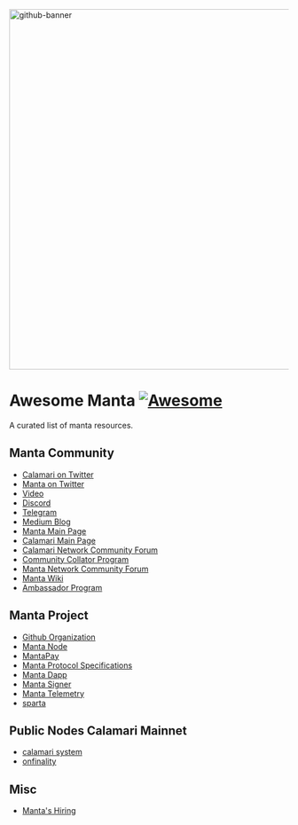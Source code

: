 <a href="https://manta.network">
<img width="650" alt="github-banner" src="https://user-images.githubusercontent.com/98164067/154848582-58988e81-6a89-4c5f-bdae-ec83478e245c.png">
</a>

# Awesome Manta [![Awesome](https://cdn.rawgit.com/sindresorhus/awesome/d7305f38d29fed78fa85652e3a63e154dd8e8829/media/badge.svg)](https://github.com/sindresorhus/awesome)

A curated list of manta resources.

## Manta Community
- [Calamari on Twitter](https://twitter.com/CalamariNetwork)
- [Manta on Twitter](https://twitter.com/mantanetwork)
- [Video](https://www.youtube.com/c/MantaNetwork)
- [Discord](https://discord.gg/n4QFj4n5vg)
- [Telegram](https://t.me/mantanetworkofficial)
- [Medium Blog](https://mantanetwork.medium.com/)
- [Manta Main Page](https://www.manta.network/)
- [Calamari Main Page](https://calamari.network/)
- [Calamari Network Community Forum](https://forum.manta.network/c/calamari-network-governance/6)
- [Community Collator Program](https://docs.manta.network/docs/collator/CommunityCollatorProgram)
- [Manta Network Community Forum](https://forum.manta.network/c/manta-network/13)
- [Manta Wiki](https://docs.manta.network/docs/Introduction)
- [Ambassador Program](https://ambassadors.manta.network)

## Manta Project
- [Github Organization](https://github.com/Manta-Network)
- [Manta Node](https://github.com/Manta-Network/Manta)
- [MantaPay](https://github.com/Manta-Network/Manta/tree/manta/pallets/manta-pay)
- [Manta Protocol Specifications](https://github.com/Manta-Network/spec)
- [Manta Dapp](https://github.com/Manta-Network/manta-front-end)
- [Manta Signer](https://github.com/Manta-Network/manta-signer)
- [Manta Telemetry](https://telemetry.manta.systems/#/0x4ac80c99289841dd946ef92765bf659a307d39189b3ce374a92b5f0415ee17a1)
- [sparta](https://sparta.calamari.systems/)

## Public Nodes Calamari Mainnet
- [calamari system](https://polkadot.js.org/apps/?rpc=wss%3A%2F%2Fws.calamari.systems%2F#/explorer)
- [onfinality](https://polkadot.js.org/apps/?rpc=wss%3A%2F%2Fcalamari.api.onfinality.io%2Fpublic-ws#/explorer)

## Misc
- [Manta's Hiring](https://jobs.lever.co/MantaNetwork)
